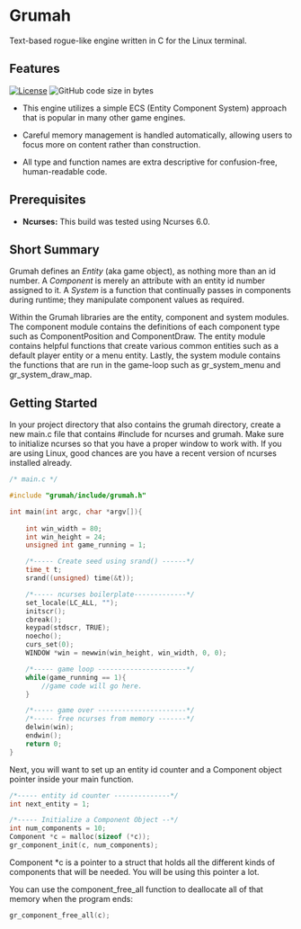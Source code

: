 # Grumah

Text\-based rogue\-like engine written in C
for the Linux terminal.

## Features
[![License](https://img.shields.io/github/license/burlapjack/grumah)](https://github.com/burlapjack/grumah/blob/master/LICENSE)
![GitHub code size in bytes](https://img.shields.io/github/languages/code-size/burlapjack/grumah)

- This engine utilizes a simple ECS (Entity Component System) 
approach that is popular in many other game engines. 

- Careful memory management  is handled automatically, allowing 
users to focus more on content rather than construction. 

- All type and function names are extra descriptive for 
confusion\-free, human\-readable code. 


## Prerequisites

- **Ncurses:** This build was tested using Ncurses 6.0. 
## Short Summary
Grumah defines an *Entity* (aka game object), as nothing more than
an id number.  A *Component* is merely an attribute with an
entity id number assigned to it.  A *System* is a function that 
continually passes in components during runtime; they manipulate 
component values as required.

Within the Grumah libraries are the entity, component and system
modules.  The component module contains the definitions of each
component type such as ComponentPosition and ComponentDraw.  The
entity module contains helpful functions that create various common 
entities such as a default player entity or a menu entity.  Lastly,
the system module contains the functions that are run in the 
game-loop such as gr\_system\_menu and gr\_system\_draw\_map. 

## Getting Started

In your project directory that also contains the grumah directory, 
create a new main.c file that contains \#include for ncurses and 
grumah. Make sure to initialize ncurses so that you have a proper 
window to work with.  If you are using Linux, good chances are you 
have a recent version of ncurses installed already.

```c
/* main.c */

#include "grumah/include/grumah.h"

int main(int argc, char *argv[]){
	
	int win_width = 80;
	int win_height = 24;
	unsigned int game_running = 1;

	/*----- Create seed using srand() ------*/
	time_t t;
	srand((unsigned) time(&t));	

	/*----- ncurses boilerplate-------------*/
	set_locale(LC_ALL, "");
	initscr();
	cbreak();
	keypad(stdscr, TRUE);					
	noecho();
	curs_set(0);
	WINDOW *win = newwin(win_height, win_width, 0, 0);	

	/*----- game loop ----------------------*/
	while(game_running == 1){
		//game code will go here.
	}

	/*----- game over ----------------------*/
	/*----- free ncurses from memory -------*/
	delwin(win);
	endwin();
	return 0;
}
```
Next, you will want to set up an entity id counter and a 
Component object pointer inside your main function.

```c
/*----- entity id counter --------------*/
int next_entity = 1;

/*----- Initialize a Component Object --*/
int num_components = 10;
Component *c = malloc(sizeof (*c));
gr_component_init(c, num_components);

```
Component *c is a pointer to a struct that holds all the different kinds of
components that will be needed.  You will be using this pointer a lot.

You can use the component\_free\_all function to deallocate all of that 
memory when the program ends:

```c
gr_component_free_all(c);
```
